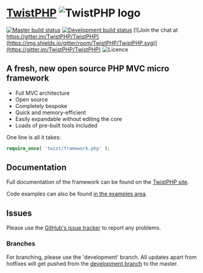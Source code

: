 # [TwistPHP](https://twistphp.com/) ![TwistPHP logo](http://static.twistphp.com/logo/square/32.png)

[![Master build status](https://img.shields.io/travis/TwistPHP/TwistPHP/master.svg?label=master%20build)](https://travis-ci.org/TwistPHP/TwistPHP) [![Development build status](https://img.shields.io/travis/TwistPHP/TwistPHP/development.svg?label=development%20build)](https://travis-ci.org/TwistPHP/TwistPHP) [![Join the chat at https://gitter.im/TwistPHP/TwistPHP](https://img.shields.io/gitter/room/TwistPHP/TwistPHP.svg)](https://gitter.im/TwistPHP/TwistPHP) ![Licence](https://img.shields.io/badge/Licence-GPLv3-brightgreen.svg)

## A fresh, new open source PHP MVC micro framework

* Full MVC architecture
* Open source
* Completely bespoke
* Quick and memory-efficient
* Easily expandable without editing the core
* Loads of pre-built tools included

One line is all it takes:

```php
require_once( 'twist/framework.php' );
```

## Documentation

Full documentation of the framework can be found on the [TwistPHP site](https://twistphp.com/docs).

Code examples can also be found [in the examples area](https://twistphp.com/examples).

## Issues

Please use the [GitHub's issue tracker](https://github.com/TwistPHP/TwistPHP/issues) to report any problems.

### Branches

For branching, please use the 'development' branch. All updates apart from hotfixes will get pushed from the [development branch](https://github.com/TwistPHP/TwistPHP/tree/development) to the master.

